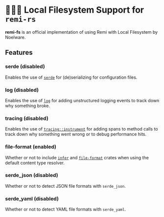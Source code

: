 # 🐻‍❄️🧶 Local Filesystem Support for `remi-rs`
**remi-fs** is an official implementation of using Remi with Local Filesystem by Noelware.

## Features
### serde (disabled)
Enables the use of [`serde`](https://docs.rs/serde) for (de)serializing for configuration files.

### log (disabled)
Enables the use of [`log`](https://docs.rs/log) for adding unstructured logging events to track down why something broke.

### tracing (disabled)
Enables the use of [`tracing::instrument`](https://docs.rs/tracing/*/tracing/attr.instrument.html) for adding spans to method calls to track down why something went wrong or to debug performance hits.

### file-format (enabled)
Whether or not to include [`infer`](https://docs.rs/infer) and [`file-format`](https://docs.rs/file-format) crates when using the default content type resolver.

### serde_json (disabled)
Whether or not to detect JSON file formats with `serde_json`.

### serde_yaml (disabled)
Whether or not to detect YAML file formats with `serde_yaml`.
